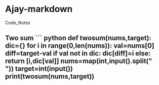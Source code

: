 # Ajay-markdown
Code_Notes

<h2>Two sum
``` python
def twosum(nums,target):
    dic={}
    for i in range(0,len(nums)):
         val=nums[0]
         diff=target-val
         if val not in dic:
              dic[diff]=i
         else:
              return [i,dic[val]]
nums=map(int,input().split(" "))
target=int(input())
print(twosum(nums,target))

```
